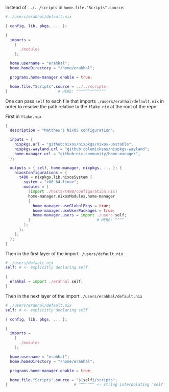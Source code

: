 Instead of `../../scripts` in `home.file."Scripts".source`:

```nix
# ./users/erahhal/default.nix

{ config, lib, pkgs, ... }:

{
  imports =
    [
      ./modules
    ];

  home.username = "erahhal";
  home.homeDirectory = "/home/erahhal";

  programs.home-manager.enable = true;

  home.file."Scripts".source = ../../scripts;
}                      # HERE: ^^^^^^^^^^^^^
```

One can pass `self` to each file that imports `./users/erahhal/default.nix` in
order to resolve the path relative to the `flake.nix` at the root of the repo.

First in `flake.nix`

```nix
{
  description = "Matthew's NixOS configuration";

  inputs = {
    nixpkgs.url = "github:nixos/nixpkgs/nixos-unstable";
    nixpkgs-wayland.url = "github:colemickens/nixpkgs-wayland";
    home-manager.url = "github:nix-community/home-manager";
  };

  outputs = { self, home-manager, nixpkgs, ... }: {
    nixosConfigurations = {
      t480 = nixpkgs.lib.nixosSystem {
        system = "x86_64-linux";
        modules = [
          (import ./hosts/t480/configuration.nix)
          home-manager.nixosModules.home-manager
          {
            home-manager.useGlobalPkgs = true;
            home-manager.useUserPackages = true;
            home-manager.users = import ./users self;
          }                             # HERE: ^^^^
        ];
      };
    };
  };
}
```
Then in the first layer of the import  `./users/default.nix`

```nix
# ./users/default.nix
self: # <- explicitly declaring self

{
  erahhal = import ./erahhal self;
}
```

Then in the next layer of the import  `./users/erahhal/default.nix`

```nix
# ./users/erahhal/default.nix
self: # <- explicitly declaring self

{ config, lib, pkgs, ... }:

{
  imports =
    [
      ./modules
    ];

  home.username = "erahhal";
  home.homeDirectory = "/home/erahhal";

  programs.home-manager.enable = true;

  home.file."Scripts".source = "${self}/scripts";
}                             # ^^^^^^^ <- string interpolating 'self' to reveal relative path from flake.nix at root of repo.
```
